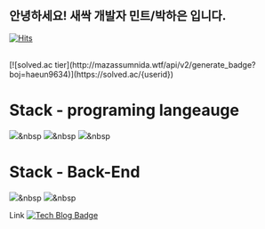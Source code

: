 ## 안녕하세요! 새싹 개발자 민트/박하은 입니다.
  [![Hits](https://hits.seeyoufarm.com/api/count/incr/badge.svg?url=https%3A%2F%2Fgithub.com%2Fzzsza)](https://hits.seeyoufarm.com) 

<br>
[![solved.ac tier](http://mazassumnida.wtf/api/v2/generate_badge?boj=haeun9634)](https://solved.ac/{userid})


# Stack - programing langeauge 
<img src="https://img.shields.io/badge/C++-00599C?style=flat-square&logo=C%2B%2B&logoColor=white"/></a>&nbsp 
<img src="https://img.shields.io/badge/C-A8B9CC?style=flat-square&logo=C%2B%2B&logoColor=white"/></a>&nbsp 
<img src="https://img.shields.io/badge/JavaScript-F7DF1E?style=flat-square&logo=C%2B%2B&logoColor=white"/></a>&nbsp 

# Stack - Back-End
<img src="https://img.shields.io/badge/Node.JS-5FA04E?style=flat-square&logo=C%2B%2B&logoColor=white"/></a>&nbsp 
<img src="https://img.shields.io/badge/MySql-4479A1?style=flat-square&logo=C%2B%2B&logoColor=white"/></a>&nbsp 


Link
  [![Tech Blog Badge](http://img.shields.io/badge/-Tech%20blog-red?style=flat-square&logo=tistory&link=https://mint10.tistory.com/)](https://mint10.tistory.com/)
  




<!--*haeun9634/haeun9634** is a ✨ _special_ ✨ repository because its `README.md` (this file) appears on your GitHub profile.

Here are some ideas to get you started:

- 🔭 I’m currently working on ...
- 🌱 I’m currently learning ...
- 👯 I’m looking to collaborate on ...
- 🤔 I’m looking for help with ...
- 💬 Ask me about ...
- 📫 How to reach me: ...
- 😄 Pronouns: ...
- ⚡ Fun fact: ...

![Top Langs](https://github-readme-stats.vercel.app/api/top-langs/?username=haeun9634&layout=compact)
[![Anurag's GitHub stats](https://github-readme-stats.vercel.app/api?username=haeun9634&show_icons=true&theme=radical)]
-->
